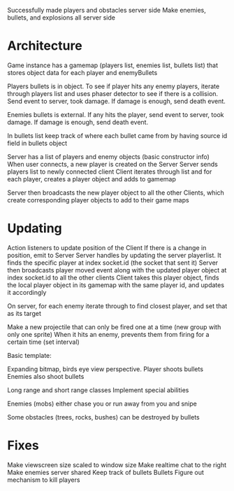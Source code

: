Successfully made players and obstacles server side
Make enemies, bullets, and explosions all server side 





Architecture
===========
Game instance has a gamemap (players list, enemies list, bullets list) that stores object data for each player and enemyBullets

Players bullets is in object. To see if player hits any enemy players, iterate through players list and uses phaser detector to see if there is a collision. Send event to server, took damage. If damage is enough, send death event.

Enemies bullets is external. If any hits the player, send event to server, took damage. If damage is enough, send death event.

In bullets list keep track of where each bullet came from by having source id field in bullets object

Server has a list of players and enemy objects (basic constructor info)
When user connects, a new player is created on the Server
Server sends players list to newly connected client
Client iterates through list and for each player, creates a player object and adds to gamemap

Server then broadcasts the new player object to all the other Clients, which create corresponding player objects to add to their game maps

Updating
========
Action listeners to update position of the Client
If there is a change in position, emit to Server
Server handles by updating the server playerlist. It finds the specific player at index socket.id (the socket that sent it)
Server then broadcasts player moved event along with the updated player object at index socket.id to all the other clients
Client takes this player object, finds the local player object in its gamemap with the same player id, and updates it accordingly



On server, for each enemy iterate through to find closest player, and set that as its target


Make a new projectile that can only be fired one at a time (new group with only one sprite)
When it hits an enemy, prevents them from firing for a certain time (set interval)

Basic template:

Expanding bitmap, birds eye view perspective.
Player shoots bullets
Enemies also shoot bullets

Long range and short range classes
Implement special abilities

Enemies (mobs) either chase you or run away from you and snipe

Some obstacles (trees, rocks, bushes) can be destroyed by bullets




Fixes
=====
Make viewscreen size scaled to window size
Make realtime chat to the right
Make enemies server shared
Keep track of bullets Bullets
Figure out mechanism to kill players
